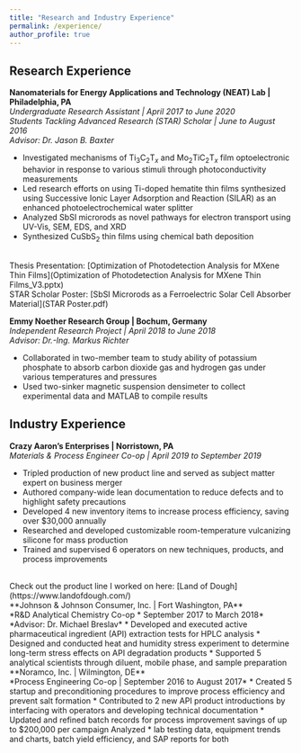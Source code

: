```yaml
---
title: "Research and Industry Experience"
permalink: /experience/
author_profile: true
---
```

## Research Experience

**Nanomaterials for Energy Applications and Technology (NEAT) Lab | Philadelphia, PA**<br/>
*Undergraduate Research Assistant | April 2017 to June 2020<br/>
Students Tackling Advanced Research (STAR) Scholar | June to August 2016<br/>
Advisor: Dr. Jason B. Baxter*
* Investigated mechanisms of Ti<sub>3</sub>C<sub>2</sub>T<sub>_x_</sub> and Mo<sub>2</sub>TiC<sub>2</sub>T<sub>_x_</sub> film optoelectronic behavior in response to various stimuli through photoconductivity measurements
* Led research efforts on using Ti-doped hematite thin films synthesized using Successive Ionic Layer Adsorption and Reaction (SILAR) as an enhanced photoelectrochemical water splitter
* Analyzed SbSI microrods as novel pathways for electron transport using UV-Vis, SEM, EDS, and XRD
* Synthesized CuSbS<sub>2</sub> thin films using chemical bath deposition
<br/>
Thesis Presentation: 
[Optimization of Photodetection Analysis for MXene Thin Films](Optimization of Photodetection Analysis for MXene Thin Films_V3.pptx)
<br/>
STAR Scholar Poster: [SbSI Microrods as a Ferroelectric Solar Cell Absorber Material](STAR Poster.pdf)
<br/>

**Emmy Noether Research Group | Bochum, Germany**<br/>
*Independent Research Project | April 2018 to June 2018<br/>
Advisor: Dr.-Ing. Markus Richter*
* Collaborated in two-member team to study ability of potassium phosphate to absorb carbon dioxide gas and hydrogen gas under various temperatures and pressures 
* Used two-sinker magnetic suspension densimeter to collect experimental data and MATLAB to compile results

## Industry Experience

**Crazy Aaron’s Enterprises | Norristown, PA**<br/>
*Materials & Process Engineer Co-op | April 2019 to September 2019*
* Tripled production of new product line and served as subject matter expert on business merger
* Authored company-wide lean documentation to reduce defects and to highlight safety precautions
* Developed 4 new inventory items to increase process efficiency, saving over $30,000 annually
* Researched and developed customizable room-temperature vulcanizing silicone for mass production
* Trained and supervised 6 operators on new techniques, products, and process improvements
<br/>
Check out the product line I worked on here: [Land of Dough](https://www.landofdough.com/)
<br/>
**Johnson & Johnson Consumer, Inc. | Fort Washington, PA**<br/>
*R&D Analytical Chemistry Co-op * September 2017 to March 2018*<br/>
*Advisor: Dr. Michael Breslav*
* Developed and executed active pharmaceutical ingredient (API) extraction tests for HPLC analysis
* Designed and conducted heat and humidity stress experiment to determine long-term stress effects on API degradation products
* Supported 5 analytical scientists through diluent, mobile phase, and sample preparation
<br/>
**Noramco, Inc. | Wilmington, DE**<br/>
*Process Engineering Co-op | September 2016 to August 2017*
* Created 5 startup and preconditioning procedures to improve process efficiency and prevent salt formation
* Contributed to 2 new API product introductions by interfacing with operators and developing technical
documentation
* Updated and refined batch records for process improvement savings of up to $200,000 per campaign
Analyzed
* lab testing data, equipment trends and charts, batch yield efficiency, and SAP reports for both
